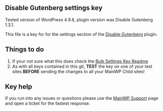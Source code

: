 ## Disable Gutenberg settings key

Tested version of WordPress 4.9.8, plugin version was Disable Gutenberg 1.3.1.

This file is a key for for the settings section of the [Disable Gutenberg](https://wordpress.org/plugins/disable-gutenberg/) plugin. 

## Things to do

1. If your not sure what this does check the [Bulk Settings Key Readme](https://github.com/mainwp/Bulk-Setting-Manager-Keys/blob/master/README.md)
2. As with all keys contained in this git, **TEST** the key on one of your test sites **BEFORE** sending the changes to all your MainWP Child sites!

## Key help

If you run into any issues or questions please use the [MainWP Support](https://mainwp.com/support/) page and open a ticket for the fastest response.
